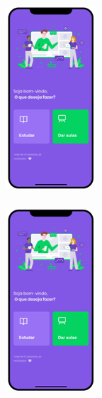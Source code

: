 
<h1 align="center">
  <a target="_blank" rel="noopener noreferrer" href="https://github.com/RicardoBastos/NextLevelWeek2/blob/main/github/proffy.png">
  <img src="https://github.com/RicardoBastos/NextLevelWeek2/blob/main/github/proffy_mob.png" alt="NLW3" style="max-width:100%;"></a>
</h1>

<h1 align="center">
  <a target="_blank" rel="noopener noreferrer" href="https://github.com/RicardoBastos/NextLevelWeek2/blob/main/github/proffy_mob.png">
  <img src="https://github.com/RicardoBastos/NextLevelWeek2/blob/main/github/proffy_mob.png" alt="NLW3" style="max-width:100%;"></a>
</h1>

<br>


